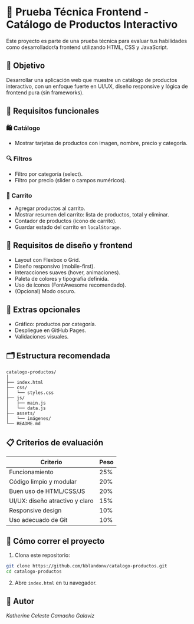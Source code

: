 # 🧪 Prueba Técnica Frontend - Catálogo de Productos Interactivo

Este proyecto es parte de una prueba técnica para evaluar tus habilidades como desarrollador/a frontend 
utilizando HTML, CSS y JavaScript.

## 🎯 Objetivo

Desarrollar una aplicación web que muestre un catálogo de productos interactivo, con un enfoque fuerte en UI/UX, 
diseño responsive y lógica de frontend pura (sin frameworks).

## 🧩 Requisitos funcionales

### 🛍️ Catálogo
- Mostrar tarjetas de productos con imagen, nombre, precio y categoría.

### 🔍 Filtros
- Filtro por categoría (select).
- Filtro por precio (slider o campos numéricos).

### 🛒 Carrito
- Agregar productos al carrito.
- Mostrar resumen del carrito: lista de productos, total y eliminar.
- Contador de productos (ícono de carrito).
- Guardar estado del carrito en `localStorage`.

## 🎨 Requisitos de diseño y frontend

- Layout con Flexbox o Grid.
- Diseño responsivo (mobile-first).
- Interacciones suaves (hover, animaciones).
- Paleta de colores y tipografía definida.
- Uso de íconos (FontAwesome recomendado).
- (Opcional) Modo oscuro.

## 🚀 Extras opcionales

- Gráfico: productos por categoría.
- Despliegue en GitHub Pages.
- Validaciones visuales.

## 🗂 Estructura recomendada

```
catalogo-productos/
│
├── index.html
├── css/
│   └── styles.css
├── js/
│   ├── main.js
│   └── data.js
├── assets/
│   └── imágenes/
└── README.md
```

## 📋 Criterios de evaluación

| Criterio                         | Peso |
|----------------------------------|------|
| Funcionamiento                   | 25%  |
| Código limpio y modular          | 20%  |
| Buen uso de HTML/CSS/JS          | 20%  |
| UI/UX: diseño atractivo y claro  | 15%  |
| Responsive design                | 10%  |
| Uso adecuado de Git              | 10%  |

## 🚀 Cómo correr el proyecto

1. Clona este repositorio:
```bash
git clone https://github.com/kblandonv/catalogo-productos.git
cd catalogo-productos
```
2. Abre `index.html` en tu navegador.

## 👤 Autor

_Katherine Celeste Camacho Galaviz_

